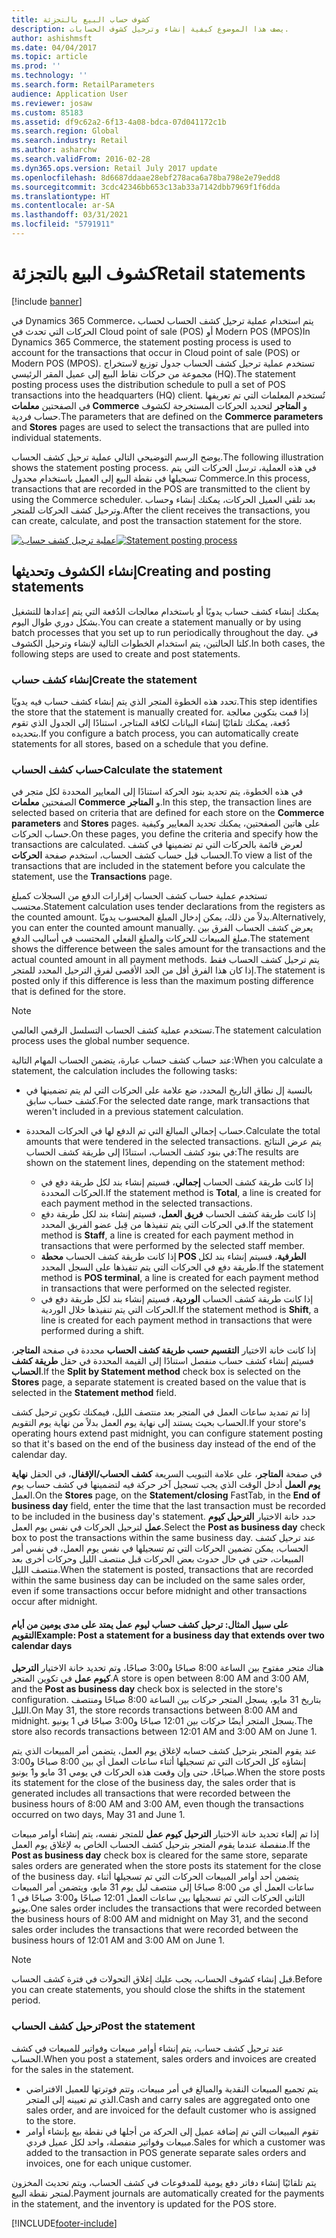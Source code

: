 ```yaml
---
title: كشوف حساب البيع بالتجزئة
description: يصف هذا الموضوع كيفية إنشاء وترحيل كشوف الحسابات.
author: ashishmsft
ms.date: 04/04/2017
ms.topic: article
ms.prod: ''
ms.technology: ''
ms.search.form: RetailParameters
audience: Application User
ms.reviewer: josaw
ms.custom: 85183
ms.assetid: df9c62a2-6f13-4a08-bdca-07d041172c1b
ms.search.region: Global
ms.search.industry: Retail
ms.author: asharchw
ms.search.validFrom: 2016-02-28
ms.dyn365.ops.version: Retail July 2017 update
ms.openlocfilehash: 8d6687ddaae28ebf278aca6a78ba798e2e79edd8
ms.sourcegitcommit: 3cdc42346bb653c13ab33a7142dbb7969f1f6dda
ms.translationtype: HT
ms.contentlocale: ar-SA
ms.lasthandoff: 03/31/2021
ms.locfileid: "5791911"
---
```

# <a name="retail-statements"></a><span data-ttu-id="3d819-103">كشوف البيع بالتجزئة</span><span class="sxs-lookup"><span data-stu-id="3d819-103">Retail statements</span></span>

[!include [banner](includes/banner.md)]

<span data-ttu-id="3d819-104">في Dynamics 365 Commerce، يتم استخدام عملية ترحيل كشف الحساب لحساب الحركات التي تحدث في Cloud point of sale (POS) أو Modern POS (MPOS)</span><span class="sxs-lookup"><span data-stu-id="3d819-104">In Dynamics 365 Commerce, the statement posting process is used to account for the transactions that occur in Cloud point of sale (POS) or Modern POS (MPOS).</span></span> <span data-ttu-id="3d819-105">تستخدم عملية ترحيل كشف الحساب جدول توزيع لاستخراج مجموعة من حركات نقاط البيع إلى عميل المقر الرئيسي (HQ).</span><span class="sxs-lookup"><span data-stu-id="3d819-105">The statement posting process uses the distribution schedule to pull a set of POS transactions into the headquarters (HQ) client.</span></span> <span data-ttu-id="3d819-106">تُستخدم المعلمات التي تم تعريفها في الصفحتين **معلمات Commerce‬** و **المتاجر** لتحديد الحركات المستخرجة لكشوف حساب فردية.</span><span class="sxs-lookup"><span data-stu-id="3d819-106">The parameters that are defined on the **Commerce parameters** and **Stores** pages are used to select the transactions that are pulled into individual statements.</span></span>

<span data-ttu-id="3d819-107">يوضح الرسم التوضيحي التالي عملية ترحيل كشف الحساب.</span><span class="sxs-lookup"><span data-stu-id="3d819-107">The following illustration shows the statement posting process.</span></span> <span data-ttu-id="3d819-108">في هذه العملية، ترسل الحركات التي يتم تسجيلها في نقطة البيع إلى العميل باستخدام مجدول Commerce.</span><span class="sxs-lookup"><span data-stu-id="3d819-108">In this process, transactions that are recorded in the POS are transmitted to the client by using the Commerce scheduler.</span></span> <span data-ttu-id="3d819-109">بعد تلقي العميل الحركات، يمكنك إنشاء وحساب وترحيل كشف الحركات للمتجر.</span><span class="sxs-lookup"><span data-stu-id="3d819-109">After the client receives the transactions, you can create, calculate, and post the transaction statement for the store.</span></span>

<span data-ttu-id="3d819-110">[![عملية ترحيل كشف حساب](./media/retail-statements.png)](./media/retail-statements.png)</span><span class="sxs-lookup"><span data-stu-id="3d819-110">[![Statement posting process](./media/retail-statements.png)](./media/retail-statements.png)</span></span>

## <a name="creating-and-posting-statements"></a><span data-ttu-id="3d819-111">إنشاء الكشوف وتحديثها</span><span class="sxs-lookup"><span data-stu-id="3d819-111">Creating and posting statements</span></span>

<span data-ttu-id="3d819-112">يمكنك إنشاء كشف حساب يدويًا أو باستخدام معالجات الدُفعة التي يتم إعدادها للتشغيل بشكل دوري طوال اليوم.</span><span class="sxs-lookup"><span data-stu-id="3d819-112">You can create a statement manually or by using batch processes that you set up to run periodically throughout the day.</span></span> <span data-ttu-id="3d819-113">في كلتا الحالتين، يتم استخدام الخطوات التالية لإنشاء وترحيل الكشوف.</span><span class="sxs-lookup"><span data-stu-id="3d819-113">In both cases, the following steps are used to create and post statements.</span></span>

### <a name="create-the-statement"></a><span data-ttu-id="3d819-114">‎إنشاء كشف حساب</span><span class="sxs-lookup"><span data-stu-id="3d819-114">Create the statement</span></span>

<span data-ttu-id="3d819-115">تحدد هذه الخطوة المتجر الذي يتم إنشاء كشف حساب فيه يدويًا.</span><span class="sxs-lookup"><span data-stu-id="3d819-115">This step identifies the store that the statement is manually created for.</span></span> <span data-ttu-id="3d819-116">إذا قمت بتكوين معالجة دُفعة، يمكنك تلقائيًا إنشاء البيانات لكافة المتاجر، استنادًا إلى الجدول الذي تقوم بتحديده.</span><span class="sxs-lookup"><span data-stu-id="3d819-116">If you configure a batch process, you can automatically create statements for all stores, based on a schedule that you define.</span></span>

### <a name="calculate-the-statement"></a><span data-ttu-id="3d819-117">حساب كشف الحساب</span><span class="sxs-lookup"><span data-stu-id="3d819-117">Calculate the statement</span></span>

<span data-ttu-id="3d819-118">في هذه الخطوة، يتم تحديد بنود الحركة استنادًا إلى المعايير المحددة لكل متجر في الصفحتين **معلمات Commerce‬** و **المتاجر‬**.</span><span class="sxs-lookup"><span data-stu-id="3d819-118">In this step, the transaction lines are selected based on criteria that are defined for each store on the **Commerce parameters** and **Stores** pages.</span></span> <span data-ttu-id="3d819-119">على هاتين الصفحتين، يمكنك تحديد المعايير وكيفية حساب الحركات.</span><span class="sxs-lookup"><span data-stu-id="3d819-119">On these pages, you define the criteria and specify how the transactions are calculated.</span></span> <span data-ttu-id="3d819-120">لعرض قائمة بالحركات التي تم تضمينها في كشف الحساب قبل حساب كشف الحساب، استخدم صفحة **الحركات**.</span><span class="sxs-lookup"><span data-stu-id="3d819-120">To view a list of the transactions that are included in the statement before you calculate the statement, use the **Transactions** page.</span></span>

<span data-ttu-id="3d819-121">تستخدم عملية حساب كشف الحساب إقرارات الدفع من السجلات كمبلغ محتسب.</span><span class="sxs-lookup"><span data-stu-id="3d819-121">Statement calculation uses tender declarations from the registers as the counted amount.</span></span> <span data-ttu-id="3d819-122">بدلاً من ذلك، يمكن إدخال المبلغ المحسوب يدويًا.</span><span class="sxs-lookup"><span data-stu-id="3d819-122">Alternatively, you can enter the counted amount manually.</span></span> <span data-ttu-id="3d819-123">يعرض كشف الحساب الفرق بين مبلغ المبيعات للحركات والمبلغ الفعلي المحتسب في أساليب الدفع.</span><span class="sxs-lookup"><span data-stu-id="3d819-123">The statement shows the difference between the sales amount for the transactions and the actual counted amount in all payment methods.</span></span> <span data-ttu-id="3d819-124">يتم ترحيل كشف الحساب فقط إذا كان هذا الفرق أقل من الحد الأقصى لفرق الترحيل المحدد للمتجر.</span><span class="sxs-lookup"><span data-stu-id="3d819-124">The statement is posted only if this difference is less than the maximum posting difference that is defined for the store.</span></span>

> [!NOTE]
> <span data-ttu-id="3d819-125">تستخدم عملية كشف الحساب التسلسل الرقمي العالمي.</span><span class="sxs-lookup"><span data-stu-id="3d819-125">The statement calculation process uses the global number sequence.</span></span>

<span data-ttu-id="3d819-126">عند حساب كشف حساب عبارة، يتضمن الحساب المهام التالية:</span><span class="sxs-lookup"><span data-stu-id="3d819-126">When you calculate a statement, the calculation includes the following tasks:</span></span>

- <span data-ttu-id="3d819-127">بالنسبة إل نطاق التاريخ المحدد، ضع علامة على الحركات التي لم يتم تضمينها في كشف حساب سابق.</span><span class="sxs-lookup"><span data-stu-id="3d819-127">For the selected date range, mark transactions that weren't included in a previous statement calculation.</span></span>
- <span data-ttu-id="3d819-128">حساب إجمالي المبالغ التي تم الدفع لها في الحركات المحددة.</span><span class="sxs-lookup"><span data-stu-id="3d819-128">Calculate the total amounts that were tendered in the selected transactions.</span></span> <span data-ttu-id="3d819-129">يتم عرض النتائج في بنود كشف الحساب، استنادًا إلى طريقة كشف الحساب:</span><span class="sxs-lookup"><span data-stu-id="3d819-129">The results are shown on the statement lines, depending on the statement method:</span></span>

    - <span data-ttu-id="3d819-130">إذا كانت طريقة كشف الحساب **إجمالي**، فسيتم إنشاء بند لكل طريقة دفع في الحركات المحددة.</span><span class="sxs-lookup"><span data-stu-id="3d819-130">If the statement method is **Total**, a line is created for each payment method in the selected transactions.</span></span>
    - <span data-ttu-id="3d819-131">إذا كانت طريقة كشف الحساب **فريق العمل‬**، فسيتم إنشاء بند لكل طريقة دفع في الحركات التي يتم تنفيذها من قِبل عضو الفريق المحدد.</span><span class="sxs-lookup"><span data-stu-id="3d819-131">If the statement method is **Staff**, a line is created for each payment method in transactions that were performed by the selected staff member.</span></span>
    - <span data-ttu-id="3d819-132">إذا كانت طريقة كشف الحساب **محطة POS الطرفية‬**، فسيتم إنشاء بند لكل طريقة دفع في الحركات التي يتم تنفيذها على السجل المحدد.</span><span class="sxs-lookup"><span data-stu-id="3d819-132">If the statement method is **POS terminal**, a line is created for each payment method in transactions that were performed on the selected register.</span></span>
    - <span data-ttu-id="3d819-133">إذا كانت طريقة كشف الحساب **الوردية‬**، فسيتم إنشاء بند لكل طريقة دفع في الحركات التي يتم تنفيذها خلال الوردية‬.</span><span class="sxs-lookup"><span data-stu-id="3d819-133">If the statement method is **Shift**, a line is created for each payment method in transactions that were performed during a shift.</span></span>

<span data-ttu-id="3d819-134">إذا كانت خانة الاختيار **التقسيم حسب طريقة كشف الحساب‬** محددة في صفحة **المتاجر**، فسيتم إنشاء كشف حساب منفصل استنادًا إلى القيمة المحددة في حقل **طريقة كشف الحساب**.</span><span class="sxs-lookup"><span data-stu-id="3d819-134">If the **Split by Statement method** check box is selected on the **Stores** page, a separate statement is created based on the value that is selected in the **Statement method** field.</span></span>

<span data-ttu-id="3d819-135">إذا تم تمديد ساعات العمل في المتجر بعد منتصف الليل، فيمكنك تكوين ترحيل كشف الحساب بحيث يستند إلى نهاية يوم العمل بدلاً من نهاية يوم التقويم.</span><span class="sxs-lookup"><span data-stu-id="3d819-135">If your store's operating hours extend past midnight, you can configure statement posting so that it's based on the end of the business day instead of the end of the calendar day.</span></span>

<span data-ttu-id="3d819-136">في صفحة **المتاجر**، على علامة التبويب السريعة **كشف الحساب/الإقفال‬**، في الحقل **نهاية يوم العمل‬** أدخل الوقت الذي يجب تسجيل آخر حركة فيه لتضمينها في كشف حساب يوم العمل.</span><span class="sxs-lookup"><span data-stu-id="3d819-136">On the **Stores** page, on the **Statement/closing** FastTab, in the **End of business day** field, enter the time that the last transaction must be recorded to be included in the business day's statement.</span></span> <span data-ttu-id="3d819-137">حدد خانة الاختيار **الترحيل كيوم عمل‬** لترحيل الحركات في نفس يوم العمل.</span><span class="sxs-lookup"><span data-stu-id="3d819-137">Select the **Post as business day** check box to post the transactions within the same business day.</span></span> <span data-ttu-id="3d819-138">عند ترحيل كشف الحساب، يمكن تضمين الحركات التي تم تسجيلها في نفس يوم العمل، في نفس أمر المبيعات، حتى في حال حدوث بعض الحركات قبل منتصف الليل وحركات أخرى بعد منتصف الليل.</span><span class="sxs-lookup"><span data-stu-id="3d819-138">When the statement is posted, transactions that are recorded within the same business day can be included on the same sales order, even if some transactions occur before midnight and other transactions occur after midnight.</span></span>

#### <a name="example-post-a-statement-for-a-business-day-that-extends-over-two-calendar-days"></a><span data-ttu-id="3d819-139">على سبيل المثال: ترحيل كشف حساب ليوم عمل يمتد على مدى يومين من أيام التقويم</span><span class="sxs-lookup"><span data-stu-id="3d819-139">Example: Post a statement for a business day that extends over two calendar days</span></span>

<span data-ttu-id="3d819-140">هناك متجر مفتوح بين الساعة 8:00 صباحًا و3:00 صباحًا، وتم تحديد خانة الاختيار **الترحيل كيوم عمل‬** في تكوين المتجر.</span><span class="sxs-lookup"><span data-stu-id="3d819-140">A store is open between 8:00 AM and 3:00 AM, and the **Post as business day** check box is selected in the store's configuration.</span></span> <span data-ttu-id="3d819-141">بتاريخ 31 مايو، يسجل المتجر حركات بين الساعة 8:00 صباحًا ومنتصف الليل.</span><span class="sxs-lookup"><span data-stu-id="3d819-141">On May 31, the store records transactions between 8:00 AM and midnight.</span></span> <span data-ttu-id="3d819-142">يسجل المتجر أيضًا حركات بين 12:01 صباحًا و3:00 صباحًا في 1 يونيو.</span><span class="sxs-lookup"><span data-stu-id="3d819-142">The store also records transactions between 12:01 AM and 3:00 AM on June 1.</span></span>

<span data-ttu-id="3d819-143">عند يقوم المتجر بترحيل كشف حسابه لإغلاق يوم العمل، يتضمن أمر المبيعات الذي يتم إنشاؤه كل الحركات التي تم تسجيلها أثناء ساعات العمل أي بين 8:00 صباحًا و3:00 صباحًا، حتى وإن وقعت هذه الحركات في يومي 31 مايو و1 يونيو.</span><span class="sxs-lookup"><span data-stu-id="3d819-143">When the store posts its statement for the close of the business day, the sales order that is generated includes all transactions that were recorded between the business hours of 8:00 AM and 3:00 AM, even though the transactions occurred on two days, May 31 and June 1.</span></span>

<span data-ttu-id="3d819-144">إذا تم إلغاء تحديد خانة الاختيار **الترحيل كيوم عمل** للمتجر نفسه، يتم إنشاء أوامر مبيعات منفصلة عندما يقوم المتجر بترحيل كشف الحساب الخاص به لإغلاق يوم العمل.</span><span class="sxs-lookup"><span data-stu-id="3d819-144">If the **Post as business day** check box is cleared for the same store, separate sales orders are generated when the store posts its statement for the close of the business day.</span></span> <span data-ttu-id="3d819-145">يتضمن أحد أوامر المبيعات الحركات التي تم تسجيلها أثناء ساعات العمل أي من 8:00 صباحًا إلى منتصف ليل يوم 31 مايو، ويتضمن أمر المبيعات الثاني الحركات التي تم تسجيلها بين ساعات العمل 12:01 صباحًا و3:00 صباحًا في 1 يونيو.</span><span class="sxs-lookup"><span data-stu-id="3d819-145">One sales order includes the transactions that were recorded between the business hours of 8:00 AM and midnight on May 31, and the second sales order includes the transactions that were recorded between the business hours of 12:01 AM and 3:00 AM on June 1.</span></span>

> [!NOTE]
> <span data-ttu-id="3d819-146">قبل إنشاء كشوف الحساب، يجب عليك إغلاق التحولات في فترة كشف الحساب.</span><span class="sxs-lookup"><span data-stu-id="3d819-146">Before you can create statements, you should close the shifts in the statement period.</span></span>

### <a name="post-the-statement"></a><span data-ttu-id="3d819-147">ترحيل كشف الحساب</span><span class="sxs-lookup"><span data-stu-id="3d819-147">Post the statement</span></span>

<span data-ttu-id="3d819-148">عند ترحيل كشف حساب، يتم إنشاء أوامر مبيعات وفواتير للمبيعات في كشف الحساب.</span><span class="sxs-lookup"><span data-stu-id="3d819-148">When you post a statement, sales orders and invoices are created for the sales in the statement.</span></span>

- <span data-ttu-id="3d819-149">يتم تجميع المبيعات النقدية والمبالغ في أمر مبيعات، وتتم فوترتها للعميل الافتراضي الذي تم تعيينه إلى المتجر.</span><span class="sxs-lookup"><span data-stu-id="3d819-149">Cash and carry sales are aggregated onto one sales order, and are invoiced for the default customer who is assigned to the store.</span></span>
- <span data-ttu-id="3d819-150">تقوم المبيعات التي تم إضافة عميل إلى الحركة من أجلها في نقطة بيع  بإنشاء أوامر مبيعات وفواتير منفصلة، واحد لكل عميل فردي.</span><span class="sxs-lookup"><span data-stu-id="3d819-150">Sales for which a customer was added to the transaction in POS generate separate sales orders and invoices, one for each unique customer.</span></span>

<span data-ttu-id="3d819-151">يتم تلقائيًا إنشاء دفاتر دفع يومية للمدفوعات في كشف الحساب، ويتم تحديث المخزون لمتجر نقطة البيع.</span><span class="sxs-lookup"><span data-stu-id="3d819-151">Payment journals are automatically created for the payments in the statement, and the inventory is updated for the POS store.</span></span>


[!INCLUDE[footer-include](../includes/footer-banner.md)]